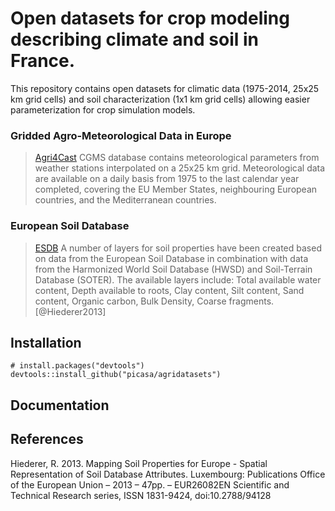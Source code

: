 # Open datasets for crop modeling describing climate and soil in France.

This repository contains open datasets for climatic data (1975-2014, 25x25 km grid cells) and soil characterization (1x1 km grid cells) allowing easier parameterization for crop simulation models.

### Gridded Agro-Meteorological Data in Europe
> [Agri4Cast](http://agri4cast.jrc.ec.europa.eu/DataPortal/SignIn.aspx?idResource=7&o=d) CGMS database contains meteorological parameters from weather stations interpolated on a 25x25 km grid. Meteorological data are available on a daily basis from 1975 to the last calendar year completed, covering the EU Member States, neighbouring European countries, and the Mediterranean countries.

### European Soil Database
> [ESDB](http://esdac.jrc.ec.europa.eu/content/esdb-derived-data) A number of layers for soil properties have been created based on data from the European Soil Database in combination with data from the Harmonized World Soil Database (HWSD) and Soil-Terrain Database (SOTER). The available layers include: Total available water content, Depth available to roots, Clay content, Silt content, Sand content, Organic carbon, Bulk Density, Coarse fragments. [@Hiederer2013]

## Installation

```
# install.packages("devtools")
devtools::install_github("picasa/agridatasets")
```

## Documentation

## References
Hiederer, R. 2013. Mapping Soil Properties for Europe - Spatial Representation of Soil Database Attributes. Luxembourg: Publications Office of the European Union – 2013 – 47pp. – EUR26082EN Scientific and Technical Research series, ISSN 1831-9424, doi:10.2788/94128
